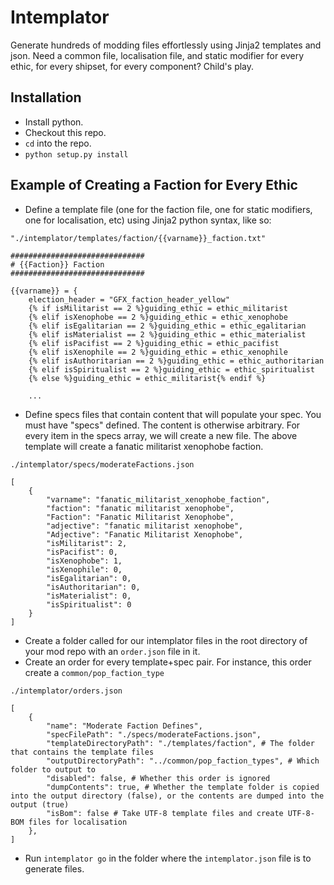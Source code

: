 # Intemplator

Generate hundreds of modding files effortlessly using Jinja2 templates and json. Need a common file, localisation file, and static modifier for every ethic, for every shipset, for every component? Child's play.

## Installation

- Install python.
- Checkout this repo.
- `cd` into the repo.
- `python setup.py install`

## Example of Creating a Faction for Every Ethic

- Define a template file (one for the faction file, one for static modifiers, one for localisation, etc) using Jinja2 python syntax, like so:

`"./intemplator/templates/faction/{{varname}}_faction.txt"`
```
##############################
# {{Faction}} Faction
##############################

{{varname}} = {
	election_header = "GFX_faction_header_yellow"
	{% if isMilitarist == 2 %}guiding_ethic = ethic_militarist
	{% elif isXenophobe == 2 %}guiding_ethic = ethic_xenophobe
	{% elif isEgalitarian == 2 %}guiding_ethic = ethic_egalitarian
	{% elif isMaterialist == 2 %}guiding_ethic = ethic_materialist
	{% elif isPacifist == 2 %}guiding_ethic = ethic_pacifist
	{% elif isXenophile == 2 %}guiding_ethic = ethic_xenophile
	{% elif isAuthoritarian == 2 %}guiding_ethic = ethic_authoritarian
	{% elif isSpiritualist == 2 %}guiding_ethic = ethic_spiritualist
	{% else %}guiding_ethic = ethic_militarist{% endif %}
    
    ...
```

- Define specs files that contain content that will populate your spec. You must have "specs" defined. The content is otherwise arbitrary. For every item in the specs array, we will create a new file. The above template will create a fanatic militarist xenophobe faction.

`./intemplator/specs/moderateFactions.json`
```
[
    {
        "varname": "fanatic_militarist_xenophobe_faction",
        "faction": "fanatic militarist xenophobe",
        "Faction": "Fanatic Militarist Xenophobe",
        "adjective": "fanatic militarist xenophobe",
        "Adjective": "Fanatic Militarist Xenophobe",
        "isMilitarist": 2,
        "isPacifist": 0,
        "isXenophobe": 1,
        "isXenophile": 0,
        "isEgalitarian": 0,
        "isAuthoritarian": 0,
        "isMaterialist": 0,
        "isSpiritualist": 0
    }
]

```



- Create a folder called for our intemplator files in the root directory of your mod repo with an `order.json` file in it.
- Create an order for every template+spec pair. For instance, this order create a `common/pop_faction_type`

`./intemplator/orders.json`
```
[
    {
        "name": "Moderate Faction Defines",
        "specFilePath": "./specs/moderateFactions.json",
        "templateDirectoryPath": "./templates/faction", # The folder that contains the template files
        "outputDirectoryPath": "../common/pop_faction_types", # Which folder to output to
        "disabled": false, # Whether this order is ignored
        "dumpContents": true, # Whether the template folder is copied into the output directory (false), or the contents are dumped into the output (true)
        "isBom": false # Take UTF-8 template files and create UTF-8-BOM files for localisation
    },
]

```

- Run `intemplator go` in the folder where the `intemplator.json` file is to generate files.
